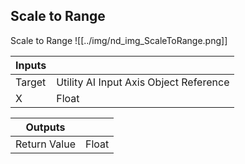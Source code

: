 ## Scale to Range
Scale to Range
![[../img/nd_img_ScaleToRange.png]]

|Inputs||
|--|--|
| Target | Utility AI Input Axis Object Reference |
| X | Float |

|Outputs||
|--|--|
| Return Value | Float |
